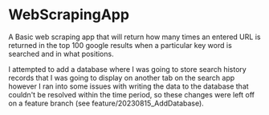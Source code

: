 # WebScrapingApp

A Basic web scraping app that will return how many times an entered URL is returned in the top 100 google results when a particular key word is searched and in what positions.

I attempted to add a database where I was going to store search history records that I was going to display on another tab on the search app however I ran into some issues with writing the data to the database that couldn't be resolved within the time period, so these changes were left off on a feature branch (see feature/20230815_AddDatabase).
